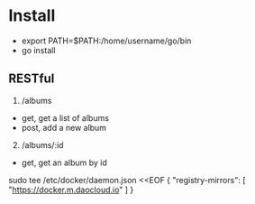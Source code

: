 # Install
- export PATH=$PATH:/home/username/go/bin
- go install


## RESTful
1. /albums
- get, get a list of albums
- post, add a new album 

2. /albums/:id
- get, get an album by id


sudo tee /etc/docker/daemon.json <<EOF
{
  "registry-mirrors": [
    "https://docker.m.daocloud.io"
  ]
}